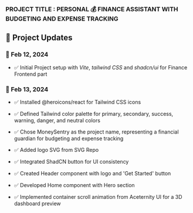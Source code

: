 ### PROJECT TITLE : PERSONAL 💰 FINANCE ASSISTANT WITH BUDGETING AND EXPENSE TRACKING

## 📆 Project Updates

### 📅 Feb 12, 2024

- ✅ Initial Project setup with _Vite_, _tailwind CSS_ and _shadcn/ui_ for Finance Frontend part

### 📅 Feb 13, 2024

- ✅ Installed @heroicons/react for Tailwind CSS icons

- ✅ Defined Tailwind color palette for primary, secondary, success, warning, danger, and neutral colors

- ✅ Chose MoneySentry as the project name, representing a financial guardian for budgeting and expense tracking

- ✅ Added logo SVG from SVG Repo

- ✅ Integrated ShadCN button for UI consistency

- ✅ Created Header component with logo and 'Get Started' button

- ✅ Developed Home component with Hero section

- ✅ Implemented container scroll animation from Aceternity UI for a 3D dashboard preview


